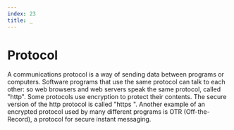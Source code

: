 ```yaml
---
index: 23
title: _
---
```

# Protocol

A communications protocol is a way of sending data between programs or computers. Software programs that use the same protocol can talk to each other: so web browsers and web servers speak the same protocol, called "http". Some protocols use encryption to protect their contents. The secure version of the http protocol is called "https ". Another example of an encrypted protocol used by many different programs is OTR  (Off-the-Record), a protocol for secure instant messaging.